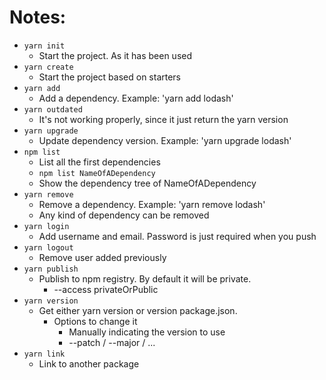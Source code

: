 # Notes:
* `yarn init` 
  * Start the project. As it has been used
* `yarn create`
  * Start the project based on starters
* `yarn add`
  * Add a dependency. Example: 'yarn add lodash'
* `yarn outdated`
  * It's not working properly, since it just return the yarn version
* `yarn upgrade`
  * Update dependency version. Example: 'yarn upgrade lodash'
* `npm list`
  * List all the first dependencies
  * `npm list NameOfADependency`
   * Show the dependency tree of NameOfADependency   
* `yarn remove`
  * Remove a dependency. Example: 'yarn remove lodash'
  * Any kind of dependency can be removed
* `yarn login`
  * Add username and email. Password is just required when you push
* `yarn logout`
  * Remove user added previously
* `yarn publish`
  * Publish to npm registry. By default it will be private.
    * --access privateOrPublic
* `yarn version`
  * Get either yarn version or version package.json.
    * Options to change it
      * Manually indicating the version to use
      * --patch / --major / ...
* `yarn link` 
  * Link to another package



